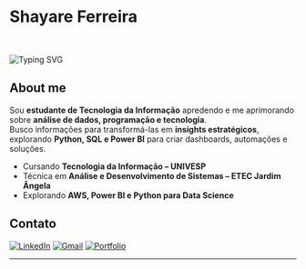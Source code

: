 # Shayare Ferreira
<!--
  ![Python](https://img.shields.io/badge/Python-3776AB?style=for-the-badge&logo=python&logoColor=white)
  ![SQL](https://img.shields.io/badge/SQL-336791?style=for-the-badge&logo=postgresql&logoColor=white)
  ![Power BI](https://img.shields.io/badge/Power%20BI-F2C811?style=for-the-badge&logo=powerbi&logoColor=black)
  ![AWS](https://img.shields.io/badge/AWS-FF9900?style=for-the-badge&logo=amazonaws&logoColor=white)
  ![Excel](https://img.shields.io/badge/Excel-217346?style=for-the-badge&logo=microsoft-excel&logoColor=white)
  ![Git](https://img.shields.io/badge/Git-F05032?style=for-the-badge&logo=git&logoColor=white) -->
  
<br>

![Typing SVG](https://readme-typing-svg.herokuapp.com?size=25&color=6F42C1&lines=Hello,+my+name+is+Shayare!;Always+learning!)

<!-- Sobre Mim -->


## About me

Sou **estudante de Tecnologia da Informação** apredendo e me aprimorando sobre **análise de dados, programação e tecnologia**.  
Busco informações para transformá-las em **insights estratégicos**, explorando **Python, SQL e Power BI** para criar dashboards, automações e soluções.

- Cursando **Tecnologia da Informação – UNIVESP**  
- Técnica em **Análise e Desenvolvimento de Sistemas – ETEC Jardim Ângela**  
- Explorando **AWS, Power BI e Python para Data Science**  
<!-- - Interesses: **análise exploratória, visualização de dados, estatística e automação** -->

<!-- 
## Skills & Tools

- **Linguagens:** Python, SQL  
- **Bibliotecas:** Pandas, NumPy, Matplotlib, Seaborn  
- **Ferramentas:** Power BI, Excel, AWS, Git  
- **Conceitos:** ETL, storytelling com dados, visualização e análise descritiva 
-->


<!-- ## Projetos em Destaque

- **Simulador Bancário em Python:** aplicação orientada a objetos simulando transações financeiras.  
- **Dashboard de RH (Excel + Power BI):** visualização interativa de métricas de desempenho e controle de dados.  
- **Análise de Dados Públicos (em andamento):** tratamento e visualização de dados abertos para insights sociais. -->


## Contato

[![LinkedIn](https://img.shields.io/badge/LinkedIn-0A66C2?style=for-the-badge&logo=linkedin&logoColor=white)](https://www.linkedin.com/in/shayare-ferreira/)
[![Gmail](https://img.shields.io/badge/Gmail-D14836?style=for-the-badge&logo=gmail&logoColor=white)](mailto:shayare.r.ferr@gmail.com)
[![Portfolio](https://img.shields.io/badge/Portfólio-6C63FF?style=for-the-badge&logo=About.me&logoColor=white)](#)

---

